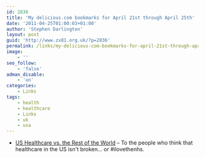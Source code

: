 ```yaml
---
id: 2836
title: 'My delicious.com bookmarks for April 21st through April 25th'
date: '2011-04-25T01:00:03+01:00'
author: 'Stephen Darlington'
layout: post
guid: 'http://www.zx81.org.uk/?p=2836'
permalink: /links/my-delicious-com-bookmarks-for-april-21st-through-april-25th.html
image:
    - ''
seo_follow:
    - 'false'
adman_disable:
    - 'on'
categories:
    - Links
tags:
    - health
    - healthcare
    - Links
    - uk
    - usa
---
```


- [US Healthcare vs. the Rest of the World](http://www.businesspundit.com/us-healthcare-vs-the-rest-of-the-world/) – To the people who think that healthcare in the US isn't broken… or #ilovethenhs.